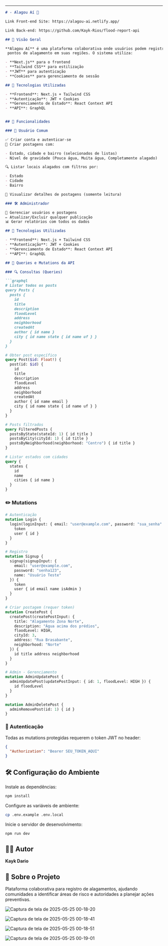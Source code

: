 
---

````markdown
# - Alagou Aí 🚨

Link Front-end Site: https://alagou-ai.netlify.app/

Link Back-end: https://github.com/Kayk-Rios/flood-report-api 

## 📌 Visão Geral

**Alagou Aí** é uma plataforma colaborativa onde usuários podem registrar e visualizar
 pontos de alagamento em suas regiões. O sistema utiliza:

- **Next.js** para o frontend  
- **Tailwind CSS** para estilização  
- **JWT** para autenticação  
- **Cookies** para gerenciamento de sessão

## 🔧 Tecnologias Utilizadas

- **Frontend**: Next.js + Tailwind CSS  
- **Autenticação**: JWT + Cookies  
- **Gerenciamento de Estado**: React Context API  
- **API**: GraphQL


## 🚀 Funcionalidades

### 👤 Usuário Comum

✅ Criar conta e autenticar-se  
📝 Criar postagens com:

- Estado, cidade e bairro (selecionados de listas)
- Nível de gravidade (Pouca água, Muita água, Completamente alagado)

🔍 Listar locais alagados com filtros por:

- Estado
- Cidade
- Bairro

👀 Visualizar detalhes de postagens (somente leitura)

### 🛠️ Administrador

👥 Gerenciar usuários e postagens  
✏️ Atualizar/Excluir qualquer publicação  
📊 Gerar relatórios com todos os dados

## 🔧 Tecnologias Utilizadas

- **Frontend**: Next.js + Tailwind CSS  
- **Autenticação**: JWT + Cookies  
- **Gerenciamento de Estado**: React Context API  
- **API**: GraphQL

## 📡 Queries e Mutations da API

### 🔍 Consultas (Queries)

```graphql
# Listar todos os posts
query Posts {
  posts {
    id
    title
    description
    floodLevel
    address
    neighborhood
    createdAt
    author { id name }
    city { id name state { id name uf } }
  }
}
````

```graphql
# Obter post específico
query Post($id: Float!) {
  post(id: $id) {
    id
    title
    description
    floodLevel
    address
    neighborhood
    createdAt
    author { id name email }
    city { id name state { id name uf } }
  }
}
```

```graphql
# Posts filtrados
query FilteredPosts {
  postsByState(stateId: 1) { id title }
  postsByCity(cityId: 1) { id title }
  postsByNeighborhood(neighborhood: "Centro") { id title }
}
```

```graphql
# Listar estados com cidades
query {
  states {
    id
    name
    cities { id name }
  }
}
```

### ✏️ Mutations

```graphql
# Autenticação
mutation Login {
  login(loginInput: { email: "user@example.com", password: "sua_senha" }) {
    token
    user { id }
  }
}
```

```graphql
# Registro
mutation Signup {
  signup(signupInput: {
    email: "user@example.com",
    password: "senha123",
    name: "Usuário Teste"
  }) {
    token
    user { id email name isAdmin }
  }
}
```

```graphql
# Criar postagem (requer token)
mutation CreatePost {
  createPost(createPostInput: {
    title: "Alagamento Zona Norte",
    description: "Água acima dos prédios",
    floodLevel: HIGH,
    cityId: 3,
    address: "Rua Brasabante",
    neighborhood: "Norte"
  }) {
    id title address neighborhood
  }
}
```

```graphql
# Admin - Gerenciamento
mutation AdminUpdatePost {
  adminUpdatePost(updatePostInput: { id: 1, floodLevel: HIGH }) {
    id floodLevel
  }
}
```

```graphql
mutation AdminDeletePost {
  adminRemovePost(id: 1) { id }
}
```

### 🔐 Autenticação

Todas as mutations protegidas requerem o token JWT no header:

```json
{
  "Authorization": "Bearer SEU_TOKEN_AQUI"
}
```

## 🛠️ Configuração do Ambiente

Instale as dependências:

```bash
npm install
```

Configure as variáveis de ambiente:

```bash
cp .env.example .env.local
```

Inicie o servidor de desenvolvimento:

```bash
npm run dev
```

## 🧑‍💻 Autor

**Kayk Dario**

## 🌊 Sobre o Projeto

Plataforma colaborativa para registro de alagamentos, ajudando comunidades a identificar áreas de risco e autoridades a planejar ações preventivas.

![Captura de tela de 2025-05-25 00-18-20](https://github.com/user-attachments/assets/8642c795-ebbc-48fb-8c57-96f087ac1b8e)


![Captura de tela de 2025-05-25 00-18-41](https://github.com/user-attachments/assets/813704f3-6e6d-4081-a0cd-5aac26b1cc1c)


![Captura de tela de 2025-05-25 00-18-51](https://github.com/user-attachments/assets/da88e6cf-10b9-45c5-902b-331de5e6dbc6)


![Captura de tela de 2025-05-25 00-19-01](https://github.com/user-attachments/assets/cc379390-7db3-48b7-b2c0-61d5ef205cc0)





```
